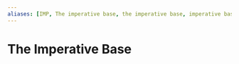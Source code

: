 ```yaml
---
aliases: [IMP, The imperative base, the imperative base, imperative base]
---
```

# The Imperative Base